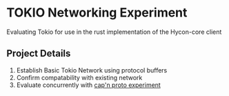 # TOKIO Networking Experiment
Evaluating Tokio for use in the rust implementation of the Hycon-core client

## Project Details
1. Establish Basic Tokio Network using protocol buffers
2. Confirm compatability with existing network
3. Evaluate concurrently with [cap'n proto experiment](https://github.com/elniallo/capnproto-experiment)
